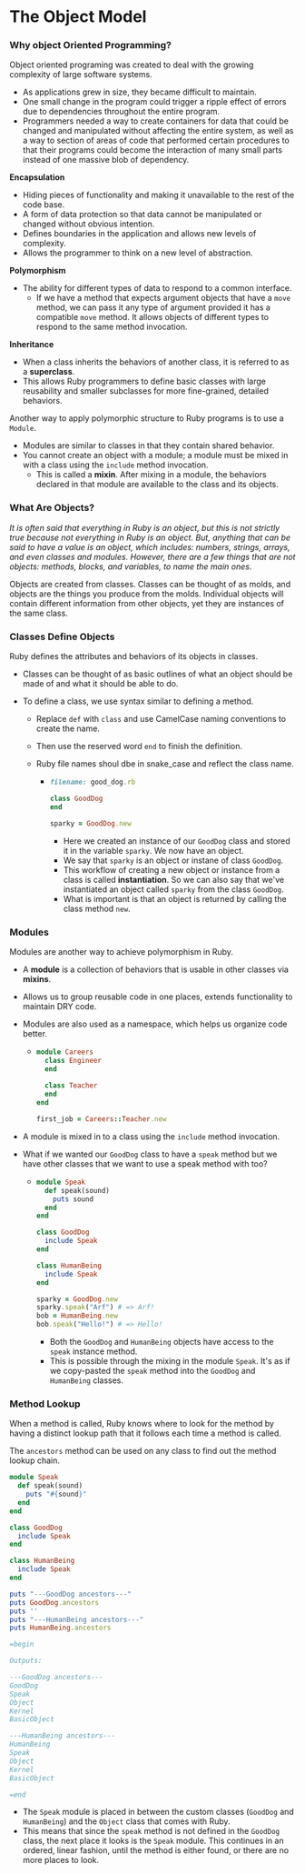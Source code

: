 # **The Object Model**





### **Why object Oriented Programming?**



Object oriented programing was created to deal with the growing complexity of large software systems.

- As applications grew in size, they became difficult to maintain.
- One small change in the program could trigger a ripple effect of errors due to dependencies throughout the entire program.
- Programmers needed a way to create containers for data that could be changed and manipulated without affecting the entire system, as well as a way to section of areas of code that performed certain procedures to that their programs could become the interaction of many small parts instead of one massive blob of dependency. 



**Encapsulation**

- Hiding pieces of functionality and making it unavailable to the rest of the code base. 
- A form of data protection so that data cannot be manipulated or changed without obvious intention. 
- Defines boundaries in the application and allows new levels of complexity.
- Allows the programmer to think on a new level of abstraction.



**Polymorphism**

- The ability for different types of data to respond to a common interface. 
  - If we have a method that expects argument objects that have a `move` method, we can pass it any type of argument provided it has a compatible `move` method. It allows objects of different types to respond to the same method invocation.



**Inheritance**

- When a class inherits the behaviors of another class, it is referred to as a **superclass**. 
- This allows Ruby programmers to define basic classes with large reusability and smaller subclasses for more fine-grained, detailed behaviors. 



Another way to apply polymorphic structure to Ruby programs is to use a `Module`. 

- Modules are similar to classes in that they contain shared behavior.
- You cannot create an object with a module;  a module must be mixed in with a class using the `include` method invocation.
  - This is called a **mixin**. After mixing in a module, the behaviors declared in that module are available to the class and its objects.



### **What Are Objects?**

*It is often said that everything in Ruby is an object, but this is not strictly true because not everything in Ruby is an object. But, anything that can be said to have a value is an object, which includes: numbers, strings, arrays, and even classes and modules. However, there are a few things that are not objects: methods, blocks, and variables, to name the main ones.*



Objects are created from classes. Classes can be thought of as molds, and objects are the things you produce from the molds. Individual objects will contain different information from other objects, yet they are instances of the same class.



### **Classes Define Objects**

Ruby defines the attributes and behaviors of its objects in classes.

- Classes can be thought of as basic outlines of what an object should be made of and what it should be able to do.

- To define a class, we use syntax similar to defining a method.

  - Replace `def` with `class` and use CamelCase naming conventions to create the name. 

  - Then use the reserved word `end` to finish the definition. 

  - Ruby file names shoul dbe in snake_case and reflect the class name. 

    - ```ruby
      filename: good_dog.rb
      
      class GoodDog
      end
      
      sparky = GoodDog.new
      ```

      - Here we created an instance of our `GoodDog` class and stored it in the variable `sparky`. We now have an object.
      - We say that `sparky` is an object or instane of class `GoodDog`. 
      - This workflow of creating a new object or instance from a class is called **instantiation**. So we can also say that we've instantiated an object called `sparky` from the class `GoodDog`. 
      - What is important is that an object is returned by calling the class method `new`. 



### **Modules**

Modules are another way to achieve polymorphism in Ruby.

- A **module** is a collection of behaviors that is usable in other classes via **mixins**. 

- Allows us to group reusable code in one places, extends functionality to maintain DRY code.

- Modules are also used as a namespace, which helps us organize code better. 

  - ```ruby
    module Careers
      class Engineer
      end
      
      class Teacher
      end
    end
    
    first_job = Careers::Teacher.new
    ```

- A module is mixed in to a class using the `include` method invocation. 

- What if we wanted our `GoodDog` class to have a `speak` method but we have other classes that we want to use a speak method with too?

  - ```ruby
    module Speak
      def speak(sound)
        puts sound
      end
    end
    
    class GoodDog
      include Speak
    end
    
    class HumanBeing
      include Speak
    end
    
    sparky = GoodDog.new
    sparky.speak("Arf") # => Arf!
    bob = HumanBeing.new
    bob.speak("Hello!") # => Hello!
    ```

    - Both the `GoodDog` and `HumanBeing` objects have access to the `speak` instance method.
    - This is possible through the mixing in the module `Speak`. It's as if we copy-pasted the `speak` method into the `GoodDog` and `HumanBeing` classes. 



### **Method Lookup**

When a method is called, Ruby knows where to look for the method by having a distinct lookup path that it follows each time a method is called. 

The `ancestors` method can be used on any class to find out the method lookup chain.

```ruby
module Speak
  def speak(sound)
    puts "#{sound}"
  end
end

class GoodDog
  include Speak
end

class HumanBeing
  include Speak
end

puts "---GoodDog ancestors---"
puts GoodDog.ancestors
puts ''
puts "---HumanBeing ancestors---"
puts HumanBeing.ancestors

=begin

Outputs:

---GoodDog ancestors---
GoodDog
Speak
Object
Kernel
BasicObject

---HumanBeing ancestors---
HumanBeing
Speak
Object
Kernel
BasicObject

=end
```

- The `Speak` module is placed in between the custom classes (`GoodDog` and `HumanBeing`) and the `Object` class that comes with Ruby. 
- This means that since the `speak` method is not defined in the `GoodDog` class, the next place it looks is the `Speak` module. This continues in an ordered, linear fashion, until the method is either found, or there are no more places to look.